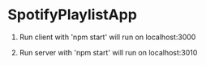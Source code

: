# SpotifyPlaylistApp

1. Run client with 'npm start' will run on localhost:3000

2. Run server with 'npm start' will run on localhost:3010
